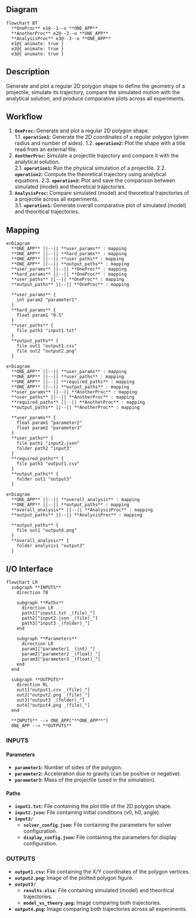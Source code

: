 ## Diagram

```mermaid
flowchart BT
  **OneProc** e1@--1--o **ONE_APP**
  **AnotherProc** e2@--2--o **ONE_APP**
  **AnalysisProc** e3@--3--o **ONE_APP**
  e1@{ animate: true }
  e2@{ animate: true }
  e3@{ animate: true }
```

## Description

Generate and plot a regular 2D polygon shape to define the geometry of a projectile, simulate its trajectory, compare the simulated motion with the analytical solution, and produce comparative plots across all experiments.

## Workflow

1. **`OneProc`:** Generate and plot a regular 2D polygon shape.<br>
  1.1. **`operation1`:** Generate the 2D coordinates of a regular polygon (given radius and number of sides).
  1.2. **`operation2`:** Plot the shape with a title read from an external file.
2. **`AnotherProc`:** Simulate a projectile trajectory and compare it with the analytical solution.<br>
  2.1. **`operation1`:** Run the physical simulation of a projectile.
  2.2. **`operation2`:** Compute the theoretical trajectory using analytical equations.
  2.3. **`operation3`:** Plot and save the comparison between simulated (model) and theoretical trajectories.
3. **`AnalysisProc`:** Compare simulated (model) and theoretical trajectories of a projectile across all experiments.<br>
  3.1. **`operation1`:** Generate overall comparative plot of simulated (model) and theoritical trajectories.

## Mapping

```mermaid
erDiagram
  **ONE_APP** ||--|| **user_params** : mapping
  **ONE_APP** ||--|| **hard_params** : mapping
  **ONE_APP** ||--|| **user_paths** : mapping
  **ONE_APP** ||--|| **output_paths** : mapping
  **user_params** ||--|| **OneProc** : mapping
  **hard_params** ||--|| **OneProc** : mapping
  **user_paths** ||--|| **OneProc** : mapping
  **output_paths** ||--|| **OneProc** : mapping

  **user_params** {
    int param2 "parameter1"
  }
  **hard_params** {
    float param1 "0.5"
  }
  **user_paths** {
    file path1 "input1.txt"
  }
  **output_paths** {
    file out1 "output1.csv"
    file out2 "output2.png"
  }
```

```mermaid
erDiagram
  **ONE_APP** ||--|| **user_params** : mapping
  **ONE_APP** ||--|| **user_paths** : mapping
  **ONE_APP** ||--|| **required_paths** : mapping
  **ONE_APP** ||--|| **output_paths** : mapping
  **user_params** ||--|| **AnotherProc** : mapping
  **user_paths** ||--|| **AnotherProc** : mapping
  **required_paths** ||--|| **AnotherProc** : mapping
  **output_paths** ||--|| **AnotherProc** : mapping

  **user_params** {
    float param1 "parameter2"
    float param2 "parameter3"
  }
  **user_paths** {
    file path1 "input2.json"
    folder path2 "input3"
  }
  **required_paths** {
    file path3 "output1.csv"
  }
  **output_paths** {
    folder out1 "output3"
  }
```

```mermaid
erDiagram
  **ONE_APP** ||--|| **overall_analysis** : mapping
  **ONE_APP** ||--|| **output_paths** : mapping
  **overall_analysis** ||--|| **AnalysisProc** : mapping
  **output_paths** ||--|| **AnalysisProc** : mapping

  **output_paths** {
    file out1 "output4.png"
  }
  **overall_analysis** {
    folder analysis1 "output3"
  }
```

## I/O Interface

```mermaid
flowchart LR
  subgraph **INPUTS**
    direction TB

    subgraph **Paths**
      direction LR
      path1["input1.txt _(file)_"]
      path2["input2.json _(file)_"]
      path3["input3 _(folder)_"]
    end

    subgraph **Parameters**
      direction LR
      param1["parameter1 _(int)_"]
      param2["parameter2 _(float)_"]
      param3["parameter3 _(float)_"]
    end
  end

  subgraph **OUTPUTS**
    direction RL
    out1["output1.csv _(file)_"]
    out2["output2.png _(file)_"]
    out3["output3 _(folder)_"]
    out4["output4.png _(file)_"]
  end

  **INPUTS** --> ONE_APP["**ONE_APP**"]
  ONE_APP --> **OUTPUTS**
```

### INPUTS

#### Parameters

- **`parameter1`:** Number of sides of the polygon.
- **`parameter2`:** Acceleration due to gravity (can be positive or negative).
- **`parameter3`:** Mass of the projectile (used in the simulation).

#### Paths

- **`input1.txt`:** File containing the plot title of the 2D polygon shape.
- **`input2.json`:** File containing initial conditions (v0, h0, angle).
- **`input3/`** 
  - **`solver_config.json`:** File containing the parameters for solver configuration.
  - **`display_config.json`:** File containing the parameters for display configuration.

### OUTPUTS

- **`output1.csv`:** File containing the X/Y coordinates of the polygon vertices.
- **`output2.png`:** Image of the plotted polygon figure.
- **`output3/`**
  - **`results.xlsx`:** File containing simulated (model) and theoritical trajectories.
  - **`model_vs_theory.png`:** Image comparing both trajectories.
- **`output4.png`:** Image comparing both trajectories across all experiments.